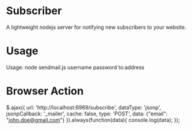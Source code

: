Subscriber
==========

A lightweight nodejs server for notifying new subscribers to your website.

Usage
=====

Usage: node sendmail.js username password to:address

Browser Action
==============

$.ajax({
        url: 'http://localhost:6969/subscribe',
        dataType: 'jsonp',
        jsonpCallback: '_mailer',
        cache: false,
        type: 'POST',
        data: {"email": "john.doe@gmail.com"}
}).always(function(data){
        console.log(data);
});
